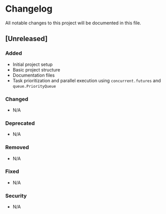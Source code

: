 # Changelog

All notable changes to this project will be documented in this file.

## [Unreleased]

### Added
- Initial project setup
- Basic project structure
- Documentation files
- Task prioritization and parallel execution using `concurrent.futures` and `queue.PriorityQueue`

### Changed
- N/A

### Deprecated
- N/A

### Removed
- N/A

### Fixed
- N/A

### Security
- N/A
